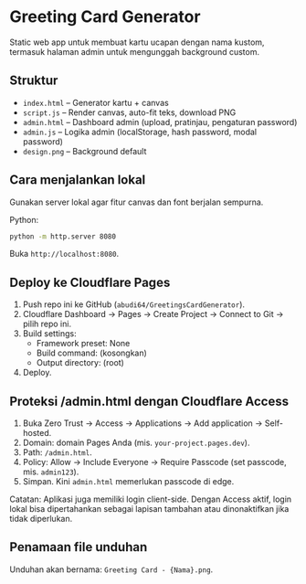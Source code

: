 # Greeting Card Generator

Static web app untuk membuat kartu ucapan dengan nama kustom, termasuk halaman admin untuk mengunggah background custom.

## Struktur
- `index.html` – Generator kartu + canvas
- `script.js` – Render canvas, auto-fit teks, download PNG
- `admin.html` – Dashboard admin (upload, pratinjau, pengaturan password)
- `admin.js` – Logika admin (localStorage, hash password, modal password)
- `design.png` – Background default

## Cara menjalankan lokal
Gunakan server lokal agar fitur canvas dan font berjalan sempurna.

Python:
```bash
python -m http.server 8080
```
Buka `http://localhost:8080`.

## Deploy ke Cloudflare Pages
1. Push repo ini ke GitHub (`abudi64/GreetingsCardGenerator`).
2. Cloudflare Dashboard → Pages → Create Project → Connect to Git → pilih repo ini.
3. Build settings:
   - Framework preset: None
   - Build command: (kosongkan)
   - Output directory: (root)
4. Deploy.

## Proteksi /admin.html dengan Cloudflare Access
1. Buka Zero Trust → Access → Applications → Add application → Self-hosted.
2. Domain: domain Pages Anda (mis. `your-project.pages.dev`).
3. Path: `/admin.html`.
4. Policy: Allow → Include Everyone → Require Passcode (set passcode, mis. `admin123`).
5. Simpan. Kini `admin.html` memerlukan passcode di edge.

Catatan: Aplikasi juga memiliki login client-side. Dengan Access aktif, login lokal bisa dipertahankan sebagai lapisan tambahan atau dinonaktifkan jika tidak diperlukan.

## Penamaan file unduhan
Unduhan akan bernama: `Greeting Card - {Nama}.png`.
